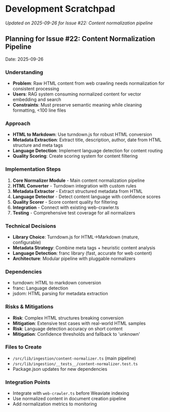 # Development Scratchpad

*Updated on 2025-09-26 for Issue #22: Content normalization pipeline*

## Planning for Issue #22: Content Normalization Pipeline
Date: 2025-09-26

### Understanding
- **Problem**: Raw HTML content from web crawling needs normalization for consistent processing
- **Users**: RAG system consuming normalized content for vector embedding and search
- **Constraints**: Must preserve semantic meaning while cleaning formatting, <100 line files

### Approach
- **HTML to Markdown**: Use turndown.js for robust HTML conversion
- **Metadata Extraction**: Extract title, description, author, date from HTML structure and meta tags
- **Language Detection**: Implement language detection for content routing
- **Quality Scoring**: Create scoring system for content filtering

### Implementation Steps
1. **Core Normalizer Module** - Main content normalization pipeline
2. **HTML Converter** - Turndown integration with custom rules
3. **Metadata Extractor** - Extract structured metadata from HTML
4. **Language Detector** - Detect content language with confidence scores
5. **Quality Scorer** - Score content quality for filtering
6. **Integration** - Connect with existing web-crawler.ts
7. **Testing** - Comprehensive test coverage for all normalizers

### Technical Decisions
- **Library Choice**: Turndown.js for HTML→Markdown (mature, configurable)
- **Metadata Strategy**: Combine meta tags + heuristic content analysis
- **Language Detection**: franc library (fast, accurate for web content)
- **Architecture**: Modular pipeline with pluggable normalizers

### Dependencies
- turndown: HTML to markdown conversion
- franc: Language detection
- jsdom: HTML parsing for metadata extraction

### Risks & Mitigations
- **Risk**: Complex HTML structures breaking conversion
- **Mitigation**: Extensive test cases with real-world HTML samples
- **Risk**: Language detection accuracy on short content
- **Mitigation**: Confidence thresholds and fallback to 'unknown'

### Files to Create
- `/src/lib/ingestion/content-normalizer.ts` (main pipeline)
- `/src/lib/ingestion/__tests__/content-normalizer.test.ts`
- Package.json updates for new dependencies

### Integration Points
- Integrate with `web-crawler.ts` before Weaviate indexing
- Use normalized content in document creation pipeline
- Add normalization metrics to monitoring